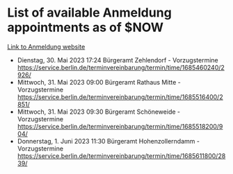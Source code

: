 # List of available Anmeldung appointments as of $NOW
[Link to Anmeldung website](https://service.berlin.de/terminvereinbarung/termin/tag.php?termin=1&anliegen[]=120686&dienstleisterlist=122210,122217,327316,122219,327312,122227,327314,122231,327346,122243,327348,122254,122252,329742,122260,329745,122262,329748,122271,327278,122273,327274,122277,327276,330436,122280,327294,122282,327290,122284,327292,122291,327270,122285,327266,122286,327264,122296,327268,150230,329760,122297,327286,122294,327284,122312,329763,122314,329775,122304,327330,122311,327334,122309,327332,317869,122281,327352,122279,329772,122283,122276,327324,122274,327326,122267,329766,122246,327318,122251,327320,122257,327322,122208,327298,122226,327300&herkunft=http%3A%2F%2Fservice.berlin.de%2Fdienstleistung%2F120686%2F)
- Dienstag, 30. Mai 2023 17:24 Bürgeramt Zehlendorf - Vorzugstermine https://service.berlin.de/terminvereinbarung/termin/time/1685460240/2926/
- Mittwoch, 31. Mai 2023 09:00 Bürgeramt Rathaus Mitte - Vorzugstermine https://service.berlin.de/terminvereinbarung/termin/time/1685516400/2851/
- Mittwoch, 31. Mai 2023 09:30 Bürgeramt Schöneweide - Vorzugstermine https://service.berlin.de/terminvereinbarung/termin/time/1685518200/904/
- Donnerstag, 1. Juni 2023 11:30 Bürgeramt Hohenzollerndamm - Vorzugstermine https://service.berlin.de/terminvereinbarung/termin/time/1685611800/2839/

